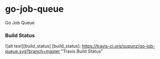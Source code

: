 # go-job-queue
Go Job Queue


### Build Status
![alt text][build_status]
[build_status]: https://travis-ci.org/supunz/go-job-queue.svg?branch=master "Travis Build Status"
